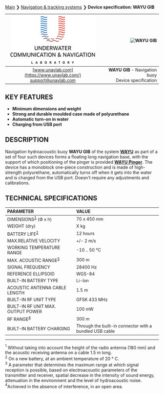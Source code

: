 [Main](/../../) ❯ [Navigation & tracking systems](/navigation_and_tracking_systems_en) ❯ **Device specification: WAYU GIB**

<div style="page-break-after: always;"></div>

| ![logo](/documentation/sm_logo.png) | ![WAYU GIB]() |
| :---: | ---: |
| [www.unavlab.com](https://www.unavlab.com/) <br/> [support@unavlab.com](mailto:support@unavlab.com) | **WAYU GIB** - Navigation buoy <br/> Device specification |

## KEY FEATURES

* **Minimum dimensions and weight**
* **Strong and durable moulded case made of polyurethane**
* **Automatic turn-on in water**
* **Charging from USB port**

## DESCRIPTION

Navigation hydroacoustic buoy **WAYU GIB** of the system **[WAYU](WAYU_DataBrief_en.md)** as part of a set of four such devices forms a floating long navigation base, with the support of which positioning of the pinger is provided **[WAYU Pinger](WAYU_Pinger_Specification_en.md)**.
The device has a monoblock one-piece construction and is made of high-strength polyurethane, automatically turns off when it gets into the water and is charged from the USB port. Doesn't require any adjustments and calibrations.

<div style="page-break-after: always;"></div>

## TECHNICAL SPECIFICATIONS

| PARAMETER | VALUE |
| :--- | :--- |
| DIMENSIONS<sup>[1](#footnote1)</sup> (Ф х h) | 70 x 450 mm |
| WEIGHT (dry) | X kg |
| BATTERY LIFE<sup>[2](#footnote2)</sup> | 12 hours |
| MAX.RELATIVE VELOCITY | +/- 2 m/s  |
| WORKING TEMPERATURE RANGE | -10 .. 50 °С |
| MAX. ACOUSTIC RANGE<sup>[3](#footnote3)</sup> | 300 m |
| SIGNAL FREQUENCY | 28400 Hz |
| REFERENCE ELLIPSOID | WGS-84 |
| BUILT-IN BATTERY TYPE | Li-Ion |
| ACOUSTIC ANTENNA CABLE LENGTH | 1.5 m |
| BUILT-IN RF UNIT TYPE | GFSK 433 MHz |
| BUILT-IN RF UNIT MAX. OUTPUT POWER | 100 mW |
| RF RANGE<sup>[4](#footnote4)</sup> | 300 m |
| BUILT-IN BATTERY CHARGING | Through the built-in connector with a bundled USB cable |

________________
<a name="footnote1"><sup>1</sup></a> Without taking into account the height of the radio antenna (180 mm) and the acoustic receiving antenna on a cable 1.5 m long.  
<a name="footnote2"><sup>2</sup></a> On a new battery, at an ambient temperature of 20 ° C.  
<a name="footnote3"><sup>3</sup></a> A parameter that determines the maximum range at which signal reception is possible, based on
electroacoustic parameters of the transmitter and receiver, spatial decrease in the intensity of sound energy, attenuation in the environment
and the level of hydroacoustic noise.  
<a name="footnote4"><sup>4</sup></a>Achieved in the absence of interference, in an open area.  

<div style="page-break-after: always;"></div>
